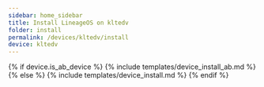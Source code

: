 ```yaml
---
sidebar: home_sidebar
title: Install LineageOS on kltedv
folder: install
permalink: /devices/kltedv/install
device: kltedv
---
```

{% if device.is_ab_device %}
{% include templates/device_install_ab.md %}
{% else %}
{% include templates/device_install.md %}
{% endif %}

